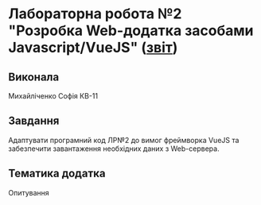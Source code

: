 # Лабораторна робота №2 "Розробка Web-додатка засобами Javascript/VueJS" ([звіт](https://docs.google.com/document/d/1HhQ5eOwkqtZD7GRKh8mkyIurcSE728CqyIVLrko1F2U/edit?usp=sharing))
## Виконала
Михайліченко Софія КВ-11
## Завдання
Адаптувати програмний код ЛР№2 до вимог фреймворка VueJS та забезпечити завантаження необхідних даних з Web-сервера.
## Тематика додатка
Опитування
